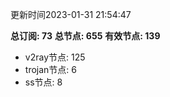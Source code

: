 更新时间2023-01-31 21:54:47

**总订阅: 73**
**总节点: 655**
**有效节点: 139**
- v2ray节点: 125
- trojan节点: 6
- ss节点: 8
